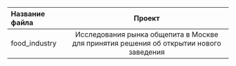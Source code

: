 | Название файла  | Проект  | 
| :------------ |:---------------:| 
| food_industry | Исследования рынка общепита в Москве для принятия решения об открытии нового заведения        | 
